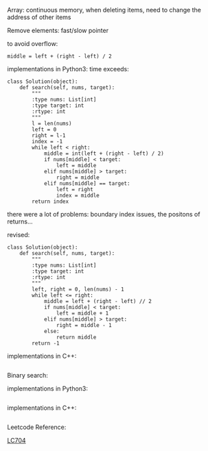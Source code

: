 Array: continuous memory, when deleting items, need to change the address of other items

Remove elements:
fast/slow pointer

to avoid overflow:

```
middle = left + (right - left) / 2
```

implementations in Python3:
time exceeds:

```
class Solution(object):
    def search(self, nums, target):
        """
        :type nums: List[int]
        :type target: int
        :rtype: int
        """
        l = len(nums)
        left = 0
        right = l-1
        index = -1
        while left < right:
            middle = int(left + (right - left) / 2)
            if nums[middle] < target:
                left = middle
            elif nums[middle] > target:
                right = middle
            elif nums[middle] == target:
                left = right
                index = middle
        return index
```
there were a lot of problems: boundary index issues, the positons of returns...

revised:
```
class Solution(object):
    def search(self, nums, target):
        """
        :type nums: List[int]
        :type target: int
        :rtype: int
        """
        left, right = 0, len(nums) - 1
        while left <= right:
            middle = left + (right - left) // 2
            if nums[middle] < target:
                left = middle + 1
            elif nums[middle] > target:
                right = middle - 1
            else:
                return middle
        return -1   
```

implementations in C++:

```

```

Binary search:

implementations in Python3:

```

```

implementations in C++:

```

```

Leetcode Reference:

[LC704](https://leetcode.com/problems/binary-search/)
